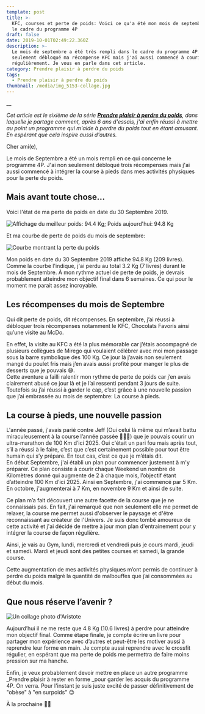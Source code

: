 ```yaml
---
template: post
title: >-
  KFC, courses et perte de poids: Voici ce qu'a été mon mois de septembre dans
  le cadre du programme 4P
draft: false
date: 2019-10-01T02:49:22.360Z
description: >-
  Le mois de septembre a été très rempli dans le cadre du programme 4P. J'ai non
  seulement débloqué ma récompense KFC mais j'ai aussi commencé à courir
  régulièrement. Je vous en parle dans cet article. 
category: Prendre plaisir à perdre du poids
tags:
  - Prendre plaisir à perdre du poids
thumbnail: /media/img_5153-collage.jpg
---
```

__

_Cet article est le sixième de la série [**Prendre plaisir à perdre du poids**](https://www.didia.me/category/prendre-plaisir-a-perdre-du-poids/), dans laquelle je partage comment, après 6 ans d'essais, j'ai enfin réussi à mettre au point un programme qui m'aide à perdre du poids tout en étant amusant. En espérant que cela inspire aussi d'autres._

Cher ami(e),

Le mois de Septembre a été un mois rempli en ce qui concerne le programme 4P. J'ai non seulement débloqué trois récompenses mais j'ai aussi commencé à intégrer la course à pieds dans mes activités physiques pour la perte du poids. 

## Mais avant toute chose…

Voici l'état de ma perte de poids en date du 30 Septembre 2019.

![Affichage du meilleur poids: 94.4 Kg; Poids aujourd'hui: 94.8 Kg](/media/pjimage-1-.jpg "Etat de la perte du poids en date du 30 Septembre 2019")

Et ma courbe de perte de poids du mois de septembre:

![Courbe montrant la perte du poids](/media/mon_poids_du_2019-09-01_au_2019-09-30.png "Courbe de perte du poids du mois de Septembre 2019")

Mon poids en date du 30 Septembre 2019 affiche 94.8 Kg (209 livres). Comme la courbe l'indique, j'ai perdu au total 3.2 Kg (7 livres) durant le mois de Septembre. À mon rythme actuel de perte de poids, je devrais probablement atteindre mon objectif final dans 6 semaines. Ce qui pour le moment me parait assez incroyable.

## Les récompenses du mois de Septembre

Qui dit perte de poids, dit récompenses. En septembre, j’ai réussi à débloquer trois récompenses notamment le KFC, Chocolats Favoris ainsi qu’une visite au McDo.

En effet, la visite au KFC a été la plus mémorable car j’étais accompagné de plusieurs collègues de Mirego qui voulaient célébrer avec moi mon passage sous la barre symbolique des 100 Kg. Ce jour là j’avais non seulement mangé du poulet fris mais j’en avais aussi profité pour manger le plus de desserts que je pouvais 😅.\
Cette aventure a failli ralentir mon rythme de perte de poids car j’en avais clairement abusé ce jour là et je l’ai ressenti pendant 3 jours de suite. \
Toutefois su j’ai réussi à garder le cap, c’est grâce à une nouvelle passion que j’ai embrassée au mois de septembre: La course à pieds.

## La course à pieds, une nouvelle passion

L'année passé, j'avais parié contre Jeff (Oui celui là même qui m’avait battu miraculeusement à la course l’année passée 🤦🏾‍♂️) que je pouvais courir un ultra-marathon de 100 Km d’ici 2025. Oui c'était un pari fou mais après tout, s’il a réussi à le faire, c’est que c’est certainement possible pour tout être humain qui s’y prépare. En tout cas, c’est ce que je m’étais dit. \
En début Septembre, j'ai établi un plan pour commencer justement à m'y préparer. Ce plan consiste à courir chaque Weekend un nombre de Kilomètres donné qui augmente de 2 à chaque mois, l’objectif étant d’atteindre 100 Km d’ici 2025. Ainsi en Septembre, j'ai commencé par 5 Km. En octobre, j'augmenterai à 7 Km, en novembre 9 Km et ainsi de suite.

Ce plan m’a fait découvert une autre facette de la course que je ne connaissais pas. En fait, j'ai remarqué que non seulement elle me permet de relaxer, la course me permet aussi d'observer le paysage et d'être reconnaissant au créateur de l'Univers. Je suis donc tombé amoureux de cette activité et j'ai décidé de mettre à jour mon plan d'entrainement pour y intégrer la course de façon régulière.

Ainsi, je vais au Gym, lundi, mercredi et vendredi puis je cours mardi, jeudi et samedi. Mardi et jeudi sont des petites courses et samedi, la grande course.

Cette augmentation de mes activités physiques m’ont permis de continuer à perdre du poids malgré la quantité de malbouffes que j’ai consommées au début du mois.

## Que nous réserve l’avenir ?

![Un collage photo d'Aristote](/media/img_5153-collage.jpg "Progression perte de poids")

Aujourd’hui il ne me reste que 4.8 Kg (10.6 livres) à perdre pour atteindre mon objectif final. Comme étape finale, je compte écrire un livre pour partager mon expérience avec d’autres et peut-être les motiver aussi à reprendre leur forme en main. Je compte aussi reprendre avec le crossfit régulier, en espérant que ma perte de poids me permettra de faire moins pression sur ma hanche.

Enfin, je veux probablement devoir mettre en place un autre programme _Prendre plaisir à rester en forme _pour garder les acquis du programme 4P. On verra. Pour l'instant je suis juste excité de passer définitivement de "obèse" à  "en surpoids" 😉

À la prochaine ✌🏾
